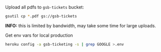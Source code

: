Upload all pdfs to `gsb-tickets` bucket:

```sh
gsutil cp *.pdf gs://gsb-tickets
```

**INFO:** this is limited by bandwidth, may take some time for large uploads. 


Get env vars for local production

```bash
heroku config -a gsb-ticketing -s | grep GOOGLE >.env
```
